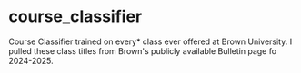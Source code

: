 # course_classifier
Course Classifier trained on every* class ever offered at Brown University. I pulled these class titles from Brown's publicly available Bulletin page fo 2024-2025.
